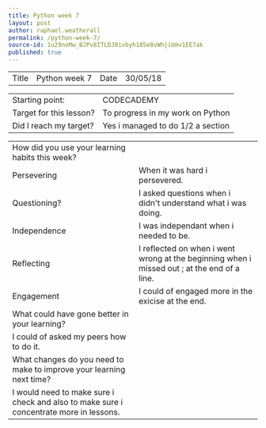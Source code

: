 ```yaml
---
title: Python week 7
layout: post
author: raphael.weatherall
permalink: /python-week-7/
source-id: 1u29noMw_BJPv8ITLDJ0ivbyh18Se8vWhjiUmv1EE7ak
published: true
---
```

<table>
  <tr>
    <td>Title</td>
    <td>Python week 7</td>
    <td>Date</td>
    <td>30/05/18</td>
  </tr>
</table>


<table>
  <tr>
    <td>Starting point:</td>
    <td>CODECADEMY</td>
  </tr>
  <tr>
    <td>Target for this lesson?</td>
    <td>To progress in my work on Python</td>
  </tr>
  <tr>
    <td>Did I reach my target? </td>
    <td>Yes i managed to do 1/2 a section</td>
  </tr>
</table>


<table>
  <tr>
    <td>How did you use your learning habits this week?</td>
    <td></td>
  </tr>
  <tr>
    <td>Persevering</td>
    <td>When it was hard i persevered.</td>
  </tr>
  <tr>
    <td>Questioning?</td>
    <td>I asked questions when i didn't understand what i was doing.</td>
  </tr>
  <tr>
    <td>Independence</td>
    <td>I was independant when i needed to be.</td>
  </tr>
  <tr>
    <td>Reflecting</td>
    <td>I reflected on when i went wrong at the beginning when i missed out ; at the end of a line.</td>
  </tr>
  <tr>
    <td>Engagement</td>
    <td>I could of engaged more in the exicise at the end.</td>
  </tr>
  <tr>
    <td>What could have gone better in your learning?</td>
    <td></td>
  </tr>
  <tr>
    <td>I could of asked my peers how to do it.</td>
    <td></td>
  </tr>
  <tr>
    <td>What changes do you need to make to improve your learning next time?</td>
    <td></td>
  </tr>
  <tr>
    <td>I would need to make sure i check and also to make sure i concentrate more in lessons.</td>
    <td></td>
  </tr>
</table>


